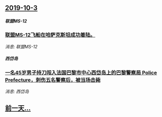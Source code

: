 ## [2019-10-3](/news/2019/10/3/index.md)

##### 联盟MS-12
### [联盟MS-12飞船在哈萨克斯坦成功着陆。 ](/news/2019/10/3/联盟MS-12飞船在哈萨克斯坦成功着陆.md)
_消息: 联盟MS-12_

##### 西岱岛
### [一名45岁男子持刀闯入法国巴黎市中心西岱岛上的巴黎警察局 Police Prefecture，刺伤五名警察后，被当场击毙 ](/news/2019/10/3/一名45岁男子持刀闯入法国巴黎市中心西岱岛上的巴黎警察局-Police-Prefecture-刺伤五名警察后-被当场击毙.md)
_消息: 西岱岛_

## [前一天...](/news/2019/10/2/index.md)

